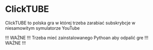 # ClickTUBE
ClickTUBE to polska gra w której trzeba zarabiać subskrybcje w niesamowitym symulatorze YouTube

!!! WAŻNE !!!
Trzeba mieć zainstalowanego Pythoan aby odpalić gre
!!! WAŻNE !!!
